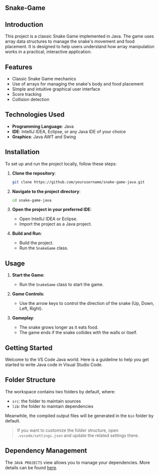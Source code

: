 ## Snake-Game 
## Introduction
This project is a classic Snake Game implemented in Java. The game uses array data structures to manage the snake's movement and food placement. It is designed to help users understand how array manipulation works in a practical, interactive application.

## Features
- Classic Snake Game mechanics
- Use of arrays for managing the snake's body and food placement
- Simple and intuitive graphical user interface
- Score tracking
- Collision detection

## Technologies Used
- **Programming Language**: Java
- **IDE**: IntelliJ IDEA, Eclipse, or any Java IDE of your choice
- **Graphics**: Java AWT and Swing

## Installation
To set up and run the project locally, follow these steps:

1. **Clone the repository**:
    ```sh
    git clone https://github.com/yourusername/snake-game-java.git
    ```

2. **Navigate to the project directory**:
    ```sh
    cd snake-game-java
    ```

3. **Open the project in your preferred IDE**:
    - Open IntelliJ IDEA or Eclipse.
    - Import the project as a Java project.

4. **Build and Run**:
    - Build the project.
    - Run the `SnakeGame` class.

## Usage
1. **Start the Game**:
    - Run the `SnakeGame` class to start the game.
    
2. **Game Controls**:
    - Use the arrow keys to control the direction of the snake (Up, Down, Left, Right).

3. **Gameplay**:
    - The snake grows longer as it eats food.
    - The game ends if the snake collides with the walls or itself.




## Getting Started

Welcome to the VS Code Java world. Here is a guideline to help you get started to write Java code in Visual Studio Code.

## Folder Structure

The workspace contains two folders by default, where:

- `src`: the folder to maintain sources
- `lib`: the folder to maintain dependencies

Meanwhile, the compiled output files will be generated in the `bin` folder by default.

> If you want to customize the folder structure, open `.vscode/settings.json` and update the related settings there.

## Dependency Management

The `JAVA PROJECTS` view allows you to manage your dependencies. More details can be found [here](https://github.com/microsoft/vscode-java-dependency#manage-dependencies).
